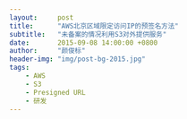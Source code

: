 ```yaml
---
layout:     post
title:      "AWS北京区域限定访问IP的预签名方法"
subtitle:   "未备案的情况利用S3对外提供服务"
date:       2015-09-08 14:00:00 +0800
author:     "颜俊标"
header-img: "img/post-bg-2015.jpg"
tags:
    - AWS
    - S3
    - Presigned URL
    - 研发
---
```


